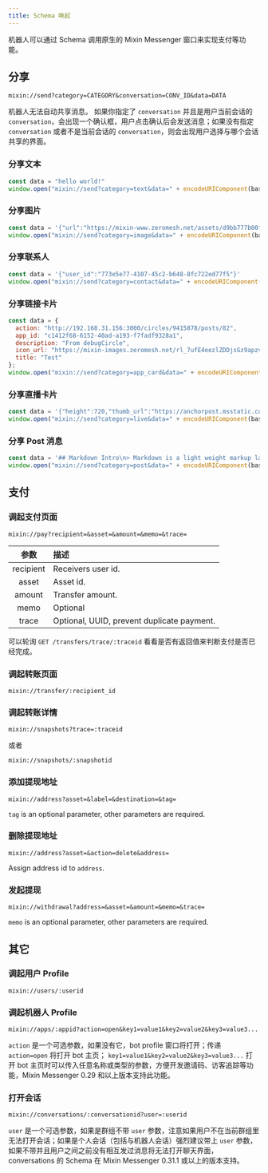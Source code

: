 ```yaml
---
title: Schema 唤起
---
```


机器人可以通过 Schema 调用原生的 Mixin Messenger 窗口来实现支付等功能。

## 分享

```text
mixin://send?category=CATEGORY&conversation=CONV_ID&data=DATA
```

机器人无法自动共享消息。 如果你指定了 `conversation` 并且是用户当前会话的`conversation`，会出现一个确认框，用户点击确认后会发送消息；如果没有指定`conversation` 或者不是当前会话的 `conversation`，则会出现用户选择与哪个会话共享的界面。

### 分享文本

```js
const data = "hello world!"
window.open("mixin://send?category=text&data=" + encodeURIComponent(base64.encode(data)))
```

### 分享图片

```js
const data = '{"url":"https://mixin-www.zeromesh.net/assets/d9bb777b00f4210e107dd3580fe5bf1a.png"}'
window.open("mixin://send?category=image&data=" + encodeURIComponent(base64.encode(data)))
```

### 分享联系人

```js
const data = '{"user_id":"773e5e77-4107-45c2-b648-8fc722ed77f5"}'
window.open("mixin://send?category=contact&data=" + encodeURIComponent(base64.encode(data)))
```

### 分享链接卡片

```js
const data = {
  action: "http://192.168.31.156:3000/circles/9415878/posts/82",
  app_id: "c1412f68-6152-40ad-a193-f7fadf9328a1",
  description: "From debugCircle",
  icon_url: "https://mixin-images.zeromesh.net/rl_7ufE4eezlZDDjsGz9apzvoa7ULeZLlyixbN04iiaGFng8JL9UtQVZwzHw4Bsh2_7m5WHVPwtWkLKOydGZ4Q=s256",
  title: "Test"
};
window.open("mixin://send?category=app_card&data=" + encodeURIComponent(base64.encode(JSON.stringify(data))))
```

### 分享直播卡片

```js
const data = '{"height":720,"thumb_url":"https://anchorpost.msstatic.com/cdnimage/anchorpost/1056/41/9771cb5a13901e0ed97514a9cf98e8_1663_1566469032.jpg?imageview/4/0/blur/1/format/webp","url":"https://1400293698.vod2.myqcloud.com/fd69ed6cvodcq1400293698/c1dde9e95285890807215641562/MramAAZccMIA.mp4","width":1280}'
window.open("mixin://send?category=live&data=" + encodeURIComponent(base64.encode(data)))
```

### 分享 Post 消息

```js
const data = '## Markdown Intro\n> Markdown is a light weight markup language.'
window.open("mixin://send?category=post&data=" + encodeURIComponent(base64.encode(data)))
```

## 支付

### 调起支付页面

```text
mixin://pay?recipient=&asset=&amount=&memo=&trace=
```

| 参数    | 描述     |
|:------------------:|:-----------------|
| recipient | Receivers user id. |
| asset     | Asset id.  |
| amount    | Transfer amount.  |
| memo      | Optional |
| trace     | Optional, UUID, prevent duplicate payment.|

可以轮询 `GET /transfers/trace/:traceid` 看看是否有返回值来判断支付是否已经完成。

### 调起转账页面

```text
mixin://transfer/:recipient_id
```

### 调起转账详情

```text
mixin://snapshots?trace=:traceid
```

或者

```text
mixin://snapshots/:snapshotid
```

### 添加提现地址

```text
mixin://address?asset=&label=&destination=&tag=
```

`tag` is an optional parameter, other parameters are required.

### 删除提现地址

```text
mixin://address?asset=&action=delete&address=
```

Assign address id to `address`.

### 发起提现

```text
mixin://withdrawal?address=&asset=&amount=&memo=&trace=
```

`memo` is an optional parameter, other parameters are required.

## 其它

### 调起用户 Profile

```text
mixin://users/:userid
```

### 调起机器人 Profile

```text
mixin://apps/:appid?action=open&key1=value1&key2=value2&key3=value3...
```

`action` 是一个可选参数，如果没有它，bot profile 窗口将打开；传递 `action=open` 将打开 bot 主页； `key1=value1&key2=value2&key3=value3...` 打开 bot 主页时可以传入任意名称或类型的参数，方便开发邀请码、访客追踪等功能，Mixin Messenger 0.29 和以上版本支持此功能。

### 打开会话

```text
mixin://conversations/:conversationid?user=:userid
```
  
`user` 是一个可选参数，如果是群组不带 `user` 参数，注意如果用户不在当前群组里无法打开会话；如果是个人会话（包括与机器人会话）强烈建议带上 `user` 参数，如果不带并且用户之间之前没有相互发过消息将无法打开聊天界面，conversations 的 Schema 在 Mixin Messenger 0.31.1 或以上的版本支持。
